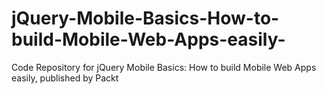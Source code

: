 # jQuery-Mobile-Basics-How-to-build-Mobile-Web-Apps-easily-
Code Repository for jQuery Mobile Basics: How to build Mobile Web Apps easily, published by Packt
